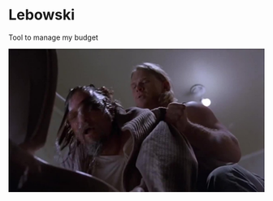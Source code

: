 # Lebowski

Tool to manage my budget 

![My budget state](https://raw.githubusercontent.com/mcproger/lebowski/master/docs_img/img.jpg)
